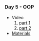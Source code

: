 ### Day 5 - OOP

* Video
  1. [part 1](https://itihub.sharepoint.com/sites/SD43_SWAPD/Shared%20Documents/General/Recordings/OOP%20Lect%2005-20221101_090527-Meeting%20Recording.mp4?web=1)
  2. [part 2](https://itihub.sharepoint.com/sites/SD43_SWAPD/Shared%20Documents/General/Recordings/OOP%20Lect%2005-20221101_103838-Meeting%20Recording.mp4?web=1)
* [Materials](https://itihub.sharepoint.com/sites/SD43_SWAPD/Shared%20Documents/General/Recordings/OOP%20Lect%2005-20221101_103838-Meeting%20Recording.mp4?web=1)
